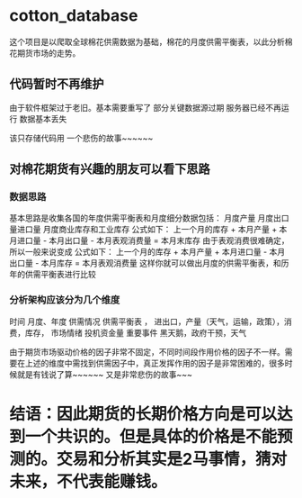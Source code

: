 # cotton_database
这个项目是以爬取全球棉花供需数据为基础，棉花的月度供需平衡表，以此分析棉花期货市场的走势。
## 代码暂时不再维护
由于软件框架过于老旧。基本需要重写了
部分关键数据源过期
服务器已经不再运行
数据基本丢失

该只存储代码用
一个悲伤的故事~~~~~~


## 对棉花期货有兴趣的朋友可以看下思路

### 数据思路
基本思路是收集各国的年度供需平衡表和月度细分数据包括：
月度产量
月度出口量进口量
月度商业库存和工业库存
公式如下： 上一个月的库存 + 本月产量 + 本月进口量 - 本月出口量 - 本月表观消费量 = 本月末库存
由于表观消费很难确定，所以一般来说变成
公式如下： 上一个月的库存 + 本月产量 + 本月进口量 - 本月出口量 - 本月库存  =   本月表观消费量
这样你就可以做出月度的供需平衡表，和历年的供需平衡表进行比较

### 分析架构应该分为几个维度
时间      月度、年度
供需情况  供需平衡表 ， 进出口，产量（天气，运输，政策），消费，库存，
市场情绪  投机资金量 
重要事件  黑天鹅，政府干预，天气

由于期货市场驱动价格的因子非常不固定，不同时间段作用价格的因子不一样。需要在上述的维度中需找到供需因子中，真正发挥作用的因子是非常困难的，很多时候就是有钱说了算~~~~~~ 又是非常悲伤的故事~~~

# 结语：因此期货的长期价格方向是可以达到一个共识的。但是具体的价格是不能预测的。交易和分析其实是2马事情，猜对未来，不代表能赚钱。

